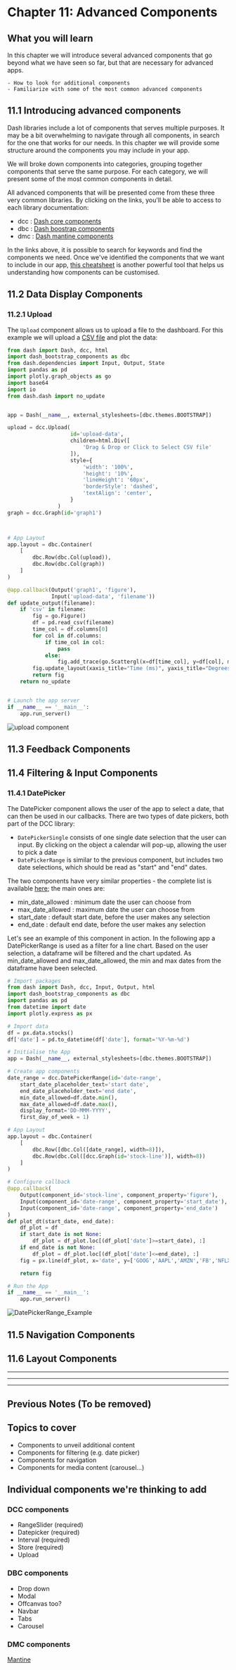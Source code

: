 # Chapter 11: Advanced Components

## What you will learn
In this chapter we will introduce several advanced components that go beyond what we have seen so far, but that are necessary for advanced apps.

```{admonition} Learning Intentions
- How to look for additional components
- Familiarize with some of the most common advanced components
```

## 11.1 Introducing advanced components
Dash libraries include a lot of components that serves multiple purposes. It may be a bit overwhelming to navigate through all components, in search for the one that works for our needs. In this chapter we will provide some structure around the components you may include in your app.

We will broke down components into categories, grouping together components that serve the same purpose. For each category, we will present some of the most common components in detail.

All advanced components that will be presented come from these three very common libraries. By clicking on the links, you'll be able to access to each library documentation:
- dcc : [Dash core components](https://dash.plotly.com/dash-core-components)
- dbc : [Dash boostrap components](https://dash-bootstrap-components.opensource.faculty.ai/docs/components/)
- dmc : [Dash mantine components](https://dash-mantine-components.herokuapp.com/)

In the links above, it is possible to search for keywords and find the components we need. Once we've identified the components that we want to include in our app, [this cheatsheet](https://dashcheatsheet.pythonanywhere.com/) is another powerful tool that helps us understanding how components can be customised.


## 11.2 Data Display Components

### 11.2.1 Upload
The `Upload` component allows us to upload a file to the dashboard.  For this example we will upload a [CSV file](https://www.howtogeek.com/348960/what-is-a-csv-file-and-how-do-i-open-it/) and plot the data:

```python
from dash import Dash, dcc, html
import dash_bootstrap_components as dbc
from dash.dependencies import Input, Output, State
import pandas as pd
import plotly.graph_objects as go
import base64
import io
from dash.dash import no_update


app = Dash(__name__, external_stylesheets=[dbc.themes.BOOTSTRAP])

upload = dcc.Upload(
                    id='upload-data',
                    children=html.Div([
                        'Drag & Drop or Click to Select CSV file'
                    ]),
                    style={
                        'width': '100%',
                        'height': '10%',
                        'lineHeight': '60px',
                        'borderStyle': 'dashed',
                        'textAlign': 'center',
                    }
                )
graph = dcc.Graph(id='graph1')



# App Layout
app.layout = dbc.Container(
    [
        dbc.Row(dbc.Col(upload)),
        dbc.Row(dbc.Col(graph))
    ]
)

@app.callback(Output('graph1', 'figure'),
              Input('upload-data', 'filename'))
def update_output(filename):
    if 'csv' in filename:
        fig = go.Figure()
        df = pd.read_csv(filename)
        time_col = df.columns[0]
        for col in df.columns:
            if time_col in col:
                pass
            else:
                fig.add_trace(go.Scattergl(x=df[time_col], y=df[col], mode='lines+markers', name=col))
        fig.update_layout(xaxis_title="Time (ms)", yaxis_title="Degrees rotation")
        return fig
    return no_update


# Launch the app server
if __name__ == '__main__':
    app.run_server()

```

![upload component](ch11_files/img/upload.gif)

## 11.3 Feedback Components

## 11.4 Filtering & Input Components

### 11.4.1 DatePicker
The DatePicker component allows the user of the app to select a date, that can then be used in our callbacks.
There are two types of date pickers, both part of the DCC library:
- ```DatePickerSingle``` consists of one single date selection that the user can input. By clicking on the object a calendar will pop-up, allowing the user to pick a date
- ```DatePickerRange``` is similar to the previous component, but includes two date selections, which should be read as "start" and "end" dates.

The two components have very similar properties - the complete list is available [here](https://dash.plotly.com/dash-core-components/datepickerrange); the main ones are:
- min_date_allowed : minimum date the user can choose from
- max_date_allowed : maximum date the user can choose from
- start_date : default start date, before the user makes any selection
- end_date : default end date, before the user makes any selection

Let's see an example of this component in action. In the following app a DatePickerRange is used as a filter for a line chart.
Based on the user selection, a dataframe will be filtered and the chart updated.
As min_date_allowed and max_date_allowed, the min and max dates from the dataframe have been selected.

```python
# Import packages
from dash import Dash, dcc, Input, Output, html
import dash_bootstrap_components as dbc
import pandas as pd
from datetime import date
import plotly.express as px

# Import data
df = px.data.stocks()
df['date'] = pd.to_datetime(df['date'], format='%Y-%m-%d')

# Initialise the App
app = Dash(__name__, external_stylesheets=[dbc.themes.BOOTSTRAP])

# Create app components
date_range = dcc.DatePickerRange(id='date-range',
    start_date_placeholder_text='start date',
    end_date_placeholder_text='end date',
    min_date_allowed=df.date.min(),
    max_date_allowed=df.date.max(),
    display_format='DD-MMM-YYYY',
    first_day_of_week = 1)

# App Layout
app.layout = dbc.Container(
    [
        dbc.Row([dbc.Col([date_range], width=8)]),
        dbc.Row(dbc.Col([dcc.Graph(id='stock-line')], width=8))
    ]
)

# Configure callback
@app.callback(
    Output(component_id='stock-line', component_property='figure'),
    Input(component_id='date-range', component_property='start_date'),
    Input(component_id='date-range', component_property='end_date')
)
def plot_dt(start_date, end_date):
    df_plot = df
    if start_date is not None:
        df_plot = df_plot.loc[(df_plot['date']>=start_date), :]
    if end_date is not None:
        df_plot = df_plot.loc[(df_plot['date']<=end_date), :]
    fig = px.line(df_plot, x='date', y=['GOOG','AAPL','AMZN','FB','NFLX','MSFT'], template='plotly_white')

    return fig

# Run the App
if __name__ == '__main__':
    app.run_server()
```
![DatePickerRange_Example](./ch11_files/chap11-DatePicker.JPG)

## 11.5 Navigation Components

## 11.6 Layout Components



---
---
---
## Previous Notes (To be removed)

## Topics to cover
- Components to unveil additional content
- Components for filtering (e.g. date picker)
- Components for navigation
- Components for media content (carousel…)

## Individual components we're thinking to add
### DCC components
- RangeSlider (required)
- Datepicker (required)
- Interval (required)
- Store (required)
- Upload
### DBC components
- Drop down
- Modal
- Offcanvas too?
- Navbar
- Tabs
- Carousel

### DMC components
[Mantine](https://www.dash-mantine-components.com/)
